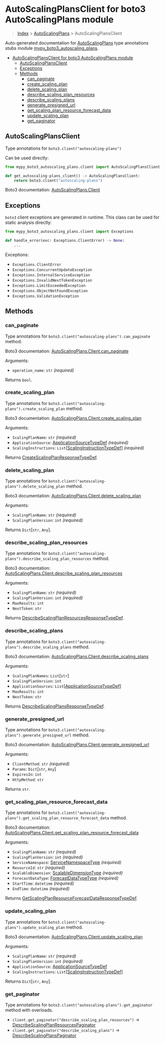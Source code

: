 # AutoScalingPlansClient for boto3 AutoScalingPlans module

> [Index](..) > [AutoScalingPlans](.) > AutoScalingPlansClient

Auto-generated documentation for
[AutoScalingPlans](https://boto3.amazonaws.com/v1/documentation/api/1.17.77/reference/services/autoscaling-plans.html#AutoScalingPlans)
type annotations stubs module
[mypy_boto3_autoscaling_plans](https://pypi.org/project/mypy-boto3-autoscaling-plans/).

- [AutoScalingPlansClient for boto3 AutoScalingPlans module](#autoscalingplansclient-for-boto3-autoscalingplans-module)
  - [AutoScalingPlansClient](#autoscalingplansclient)
  - [Exceptions](#exceptions)
  - [Methods](#methods)
    - [can_paginate](#can_paginate)
    - [create_scaling_plan](#create_scaling_plan)
    - [delete_scaling_plan](#delete_scaling_plan)
    - [describe_scaling_plan_resources](#describe_scaling_plan_resources)
    - [describe_scaling_plans](#describe_scaling_plans)
    - [generate_presigned_url](#generate_presigned_url)
    - [get_scaling_plan_resource_forecast_data](#get_scaling_plan_resource_forecast_data)
    - [update_scaling_plan](#update_scaling_plan)
    - [get_paginator](#get_paginator)

## AutoScalingPlansClient

Type annotations for `boto3.client("autoscaling-plans")`

Can be used directly:

```python
from mypy_boto3_autoscaling_plans.client import AutoScalingPlansClient

def get_autoscaling-plans_client() -> AutoScalingPlansClient:
    return boto3.client("autoscaling-plans")
```

Boto3 documentation:
[AutoScalingPlans.Client](https://boto3.amazonaws.com/v1/documentation/api/1.17.77/reference/services/autoscaling-plans.html#AutoScalingPlans.Client)

## Exceptions

`boto3` client exceptions are generated in runtime. This class can be used for
static analysis directly:

```python
from mypy_boto3_autoscaling_plans.client import Exceptions

def handle_error(exc: Exceptions.ClientError) -> None:
    ...
```

Exceptions:

- `Exceptions.ClientError`
- `Exceptions.ConcurrentUpdateException`
- `Exceptions.InternalServiceException`
- `Exceptions.InvalidNextTokenException`
- `Exceptions.LimitExceededException`
- `Exceptions.ObjectNotFoundException`
- `Exceptions.ValidationException`

## Methods

### can_paginate

Type annotations for `boto3.client("autoscaling-plans").can_paginate` method.

Boto3 documentation:
[AutoScalingPlans.Client.can_paginate](https://boto3.amazonaws.com/v1/documentation/api/1.17.77/reference/services/autoscaling-plans.html#AutoScalingPlans.Client.can_paginate)

Arguments:

- `operation_name`: `str` *(required)*

Returns `bool`.

### create_scaling_plan

Type annotations for `boto3.client("autoscaling-plans").create_scaling_plan`
method.

Boto3 documentation:
[AutoScalingPlans.Client.create_scaling_plan](https://boto3.amazonaws.com/v1/documentation/api/1.17.77/reference/services/autoscaling-plans.html#AutoScalingPlans.Client.create_scaling_plan)

Arguments:

- `ScalingPlanName`: `str` *(required)*
- `ApplicationSource`:
  [ApplicationSourceTypeDef](./type_defs.md#applicationsourcetypedef)
  *(required)*
- `ScalingInstructions`:
  `List`\[[ScalingInstructionTypeDef](./type_defs.md#scalinginstructiontypedef)\]
  *(required)*

Returns
[CreateScalingPlanResponseTypeDef](./type_defs.md#createscalingplanresponsetypedef).

### delete_scaling_plan

Type annotations for `boto3.client("autoscaling-plans").delete_scaling_plan`
method.

Boto3 documentation:
[AutoScalingPlans.Client.delete_scaling_plan](https://boto3.amazonaws.com/v1/documentation/api/1.17.77/reference/services/autoscaling-plans.html#AutoScalingPlans.Client.delete_scaling_plan)

Arguments:

- `ScalingPlanName`: `str` *(required)*
- `ScalingPlanVersion`: `int` *(required)*

Returns `Dict`\[`str`, `Any`\].

### describe_scaling_plan_resources

Type annotations for
`boto3.client("autoscaling-plans").describe_scaling_plan_resources` method.

Boto3 documentation:
[AutoScalingPlans.Client.describe_scaling_plan_resources](https://boto3.amazonaws.com/v1/documentation/api/1.17.77/reference/services/autoscaling-plans.html#AutoScalingPlans.Client.describe_scaling_plan_resources)

Arguments:

- `ScalingPlanName`: `str` *(required)*
- `ScalingPlanVersion`: `int` *(required)*
- `MaxResults`: `int`
- `NextToken`: `str`

Returns
[DescribeScalingPlanResourcesResponseTypeDef](./type_defs.md#describescalingplanresourcesresponsetypedef).

### describe_scaling_plans

Type annotations for `boto3.client("autoscaling-plans").describe_scaling_plans`
method.

Boto3 documentation:
[AutoScalingPlans.Client.describe_scaling_plans](https://boto3.amazonaws.com/v1/documentation/api/1.17.77/reference/services/autoscaling-plans.html#AutoScalingPlans.Client.describe_scaling_plans)

Arguments:

- `ScalingPlanNames`: `List`\[`str`\]
- `ScalingPlanVersion`: `int`
- `ApplicationSources`:
  `List`\[[ApplicationSourceTypeDef](./type_defs.md#applicationsourcetypedef)\]
- `MaxResults`: `int`
- `NextToken`: `str`

Returns
[DescribeScalingPlansResponseTypeDef](./type_defs.md#describescalingplansresponsetypedef).

### generate_presigned_url

Type annotations for `boto3.client("autoscaling-plans").generate_presigned_url`
method.

Boto3 documentation:
[AutoScalingPlans.Client.generate_presigned_url](https://boto3.amazonaws.com/v1/documentation/api/1.17.77/reference/services/autoscaling-plans.html#AutoScalingPlans.Client.generate_presigned_url)

Arguments:

- `ClientMethod`: `str` *(required)*
- `Params`: `Dict`\[`str`, `Any`\]
- `ExpiresIn`: `int`
- `HttpMethod`: `str`

Returns `str`.

### get_scaling_plan_resource_forecast_data

Type annotations for
`boto3.client("autoscaling-plans").get_scaling_plan_resource_forecast_data`
method.

Boto3 documentation:
[AutoScalingPlans.Client.get_scaling_plan_resource_forecast_data](https://boto3.amazonaws.com/v1/documentation/api/1.17.77/reference/services/autoscaling-plans.html#AutoScalingPlans.Client.get_scaling_plan_resource_forecast_data)

Arguments:

- `ScalingPlanName`: `str` *(required)*
- `ScalingPlanVersion`: `int` *(required)*
- `ServiceNamespace`:
  [ServiceNamespaceType](./literals.md#servicenamespacetype) *(required)*
- `ResourceId`: `str` *(required)*
- `ScalableDimension`:
  [ScalableDimensionType](./literals.md#scalabledimensiontype) *(required)*
- `ForecastDataType`:
  [ForecastDataTypeType](./literals.md#forecastdatatypetype) *(required)*
- `StartTime`: `datetime` *(required)*
- `EndTime`: `datetime` *(required)*

Returns
[GetScalingPlanResourceForecastDataResponseTypeDef](./type_defs.md#getscalingplanresourceforecastdataresponsetypedef).

### update_scaling_plan

Type annotations for `boto3.client("autoscaling-plans").update_scaling_plan`
method.

Boto3 documentation:
[AutoScalingPlans.Client.update_scaling_plan](https://boto3.amazonaws.com/v1/documentation/api/1.17.77/reference/services/autoscaling-plans.html#AutoScalingPlans.Client.update_scaling_plan)

Arguments:

- `ScalingPlanName`: `str` *(required)*
- `ScalingPlanVersion`: `int` *(required)*
- `ApplicationSource`:
  [ApplicationSourceTypeDef](./type_defs.md#applicationsourcetypedef)
- `ScalingInstructions`:
  `List`\[[ScalingInstructionTypeDef](./type_defs.md#scalinginstructiontypedef)\]

Returns `Dict`\[`str`, `Any`\].

### get_paginator

Type annotations for `boto3.client("autoscaling-plans").get_paginator` method
with overloads.

- `client.get_paginator("describe_scaling_plan_resources")` ->
  [DescribeScalingPlanResourcesPaginator](./paginators.md#describescalingplanresourcespaginator)
- `client.get_paginator("describe_scaling_plans")` ->
  [DescribeScalingPlansPaginator](./paginators.md#describescalingplanspaginator)

